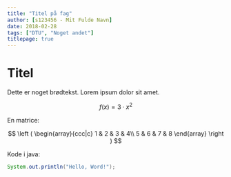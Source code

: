 ```yaml
---
title: "Titel på fag"
author: [s123456 - Mit Fulde Navn]
date: 2018-02-28
tags: ["DTU", "Noget andet"]
titlepage: true
---
```


# Titel

Dette er noget brødtekst. Lorem ipsum dolor sit amet.

$$
f(x) = 3 \cdot x^2
$$

En matrice:

$$
\left ( \begin{array}{ccc|c}
1 & 2 & 3 & 4\\
5 & 6 & 7 & 8
\end{array} \right )
$$

Kode i java:

```java
System.out.println("Hello, Word!");
```

